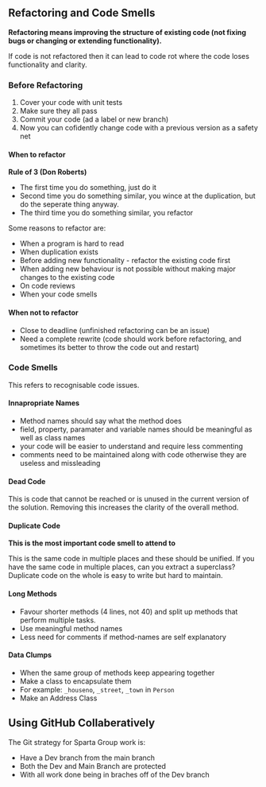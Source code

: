 


## Refactoring and Code Smells

**Refactoring means improving the structure of existing code (not fixing bugs or changing or extending functionality).**

If code is not refactored then it can lead to code rot where the code loses functionality and clarity.

### Before Refactoring

1) Cover your code with unit tests
2) Make sure they all pass
3) Commit your code (ad a label or new branch)
4) Now you can cofidently change code with a previous version as a safety net

#### When to refactor

**Rule of 3 (Don Roberts)**
* The first time you do something, just do it
* Second time you do something similar, you wince at the duplication, but do the seperate thing anyway.
* The third time you do something similar, you refactor

Some reasons to refactor are:
* When a program is hard to read
* When duplication exists
* Before adding new functionality - refactor the existing code first
* When adding new behaviour is not possible without making major changes to the existing code
* On code reviews
* When your code smells

#### When not to refactor

* Close to deadline (unfinished refactoring can be an issue)
* Need a complete rewrite (code should work before refactoring, and sometimes its better to throw the code out and restart)

### Code Smells

This refers to recognisable code issues.

#### Innapropriate Names

* Method names should say what the method does
* field, property, paramater and variable names should be meaningful as well as class names
* your code will be easier to understand and require less commenting
* comments need to be maintained along with code otherwise they are useless and missleading

#### Dead Code

This is code that cannot be reached or is unused in the current version of the solution. Removing this increases the clarity of the overall method.

#### Duplicate Code

**This is the most important code smell to attend to**

This is the same code in multiple places and these should be unified. If you have the same code in multiple places, can you extract a superclass? Duplicate code on the whole is easy to write but hard to maintain.

#### Long Methods

* Favour shorter methods (4 lines, not 40) and split up methods that perform multiple tasks.
* Use meaningful method names
* Less need for comments if method-names are self explanatory

#### Data Clumps

* When the same group of methods keep appearing together
* Make a class to encapsulate them
* For example: `_houseno`, `_street`, `_town` in `Person`
* Make an Address Class

## Using GitHub Collaberatively

The Git strategy for Sparta Group work is:
* Have a Dev branch from the main branch
* Both the Dev and Main Branch are protected
* With all work done being in braches off of the Dev branch
